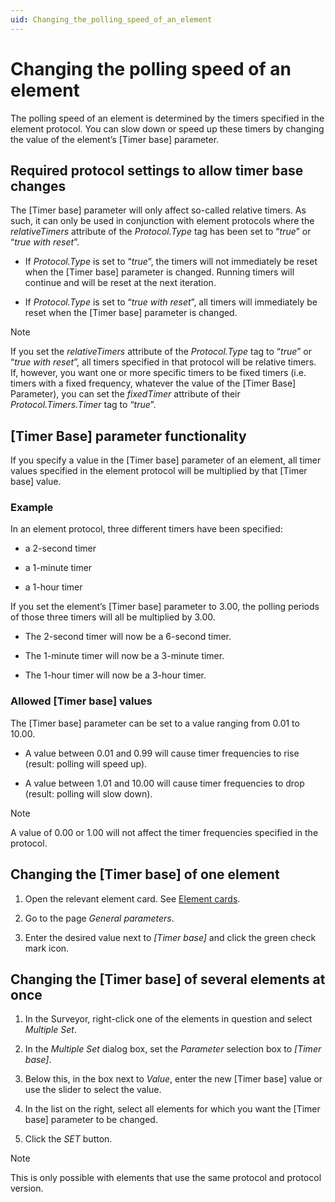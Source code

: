 ```yaml
---
uid: Changing_the_polling_speed_of_an_element
---
```


# Changing the polling speed of an element

The polling speed of an element is determined by the timers specified in the element protocol. You can slow down or speed up these timers by changing the value of the element’s \[Timer base\] parameter.

## Required protocol settings to allow timer base changes

The \[Timer base\] parameter will only affect so-called relative timers. As such, it can only be used in conjunction with element protocols where the *relativeTimers* attribute of the *Protocol.Type* tag has been set to “*true*” or “*true with reset*”.

- If *Protocol.Type* is set to “*true*”, the timers will not immediately be reset when the \[Timer base\] parameter is changed. Running timers will continue and will be reset at the next iteration.

- If *Protocol.Type* is set to “*true with reset*”, all timers will immediately be reset when the \[Timer base\] parameter is changed.

> [!NOTE]
> If you set the *relativeTimers* attribute of the *Protocol.Type* tag to “*true*” or “*true with reset*”, all timers specified in that protocol will be relative timers. If, however, you want one or more specific timers to be fixed timers (i.e. timers with a fixed frequency, whatever the value of the \[Timer Base\] Parameter), you can set the *fixedTimer* attribute of their *Protocol.Timers.Timer* tag to “*true*”.

## \[Timer Base\] parameter functionality

If you specify a value in the \[Timer base\] parameter of an element, all timer values specified in the element protocol will be multiplied by that \[Timer base\] value.

### Example

In an element protocol, three different timers have been specified:

- a 2-second timer

- a 1-minute timer

- a 1-hour timer

If you set the element’s \[Timer base\] parameter to 3.00, the polling periods of those three timers will all be multiplied by 3.00.

- The 2-second timer will now be a 6-second timer.

- The 1-minute timer will now be a 3-minute timer.

- The 1-hour timer will now be a 3-hour timer.

### Allowed \[Timer base\] values

The \[Timer base\] parameter can be set to a value ranging from 0.01 to 10.00.

- A value between 0.01 and 0.99 will cause timer frequencies to rise (result: polling will speed up).

- A value between 1.01 and 10.00 will cause timer frequencies to drop (result: polling will slow down).

> [!NOTE]
> A value of 0.00 or 1.00 will not affect the timer frequencies specified in the protocol.

## Changing the \[Timer base\] of one element

1. Open the relevant element card. See [Element cards](xref:Element_cards).

1. Go to the page *General parameters*.

1. Enter the desired value next to *\[Timer base\]* and click the green check mark icon.

## Changing the \[Timer base\] of several elements at once

1. In the Surveyor, right-click one of the elements in question and select *Multiple Set*.

1. In the *Multiple Set* dialog box, set the *Parameter* selection box to *\[Timer base\]*.

1. Below this, in the box next to *Value*, enter the new \[Timer base\] value or use the slider to select the value.

1. In the list on the right, select all elements for which you want the \[Timer base\] parameter to be changed.

1. Click the *SET* button.

> [!NOTE]
> This is only possible with elements that use the same protocol and protocol version.
